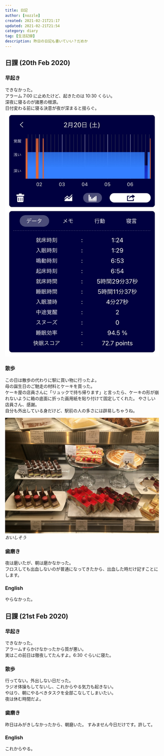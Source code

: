 ```yaml
---
title: 日記
author: [nozzle]
created: 2021-02-21T21:17
updated: 2021-02-21T21:54
category: diary
tag: [生活記録]
description: 昨日の日記も書いていい？だめか
---
```


## 日課 (20th Feb 2020)

### 早起き

できなかった。  
アラーム 7:00 に止めたけど、起きたのは 10:30 くらい。  
深夜に寝るのが諸悪の根源。  
日付変わる前に寝る決意が夜が深まると揺らぐ。  
![](./IMG_20210221_214635.JPG)

### 散歩

この日は散歩の代わりに駅に買い物に行ったよ。  
母の誕生日のご馳走の材料とケーキを買った。  
ケーキ屋の店員さんに「リュックで持ち帰ります」と言ったら、ケーキの形が崩れないように箱の底面に折った画用紙を貼り付けて固定してくれた。
やさしい店員さん、感謝。  
自分も外出している身だけど、駅前の人の多さには辟易しちゃうね。

![](./IMG_20210220_125958.JPG)
_おいしそう_

### 歯磨き

夜は磨いたが、朝は磨かなかった。  
フロスしても出血しないのが普通になってきたから、出血した時だけ記すことにします。

### English

やらなかった。

## 日課 (21st Feb 2020)

### 早起き

できなかった。  
アラームすらかけなかったから質が悪い。  
実はこの前日は徹夜してたんすよ。6:30 ぐらいに寝た。

### 散歩

行ってない。外出しない日だった。  
ラジオ体操もしてないし、これからやる気力も起きない。  
やはり、朝にやるべきタスクを全部こなしてしまいたい。  
夜は休む時間だよ。

### 歯磨き

昨日はみがきしなかったから、朝磨いた。
すみません今日だけです。許して。

### English

これからやる。
